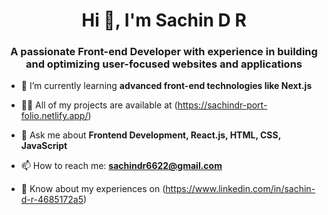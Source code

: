 <h1 align="center">Hi 👋, I'm Sachin D R</h1>
<h3 align="center">A passionate Front-end Developer with experience in building and optimizing user-focused websites and applications</h3>

- 🌱 I’m currently learning **advanced front-end technologies like Next.js**

- 👨‍💻 All of my projects are available at (https://sachindr-port-folio.netlify.app/)

- 💬 Ask me about **Frontend Development, React.js, HTML, CSS, JavaScript**

- 📫 How to reach me: **sachindr6622@gmail.com**

- 📄 Know about my experiences on (https://www.linkedin.com/in/sachin-d-r-4685172a5)
